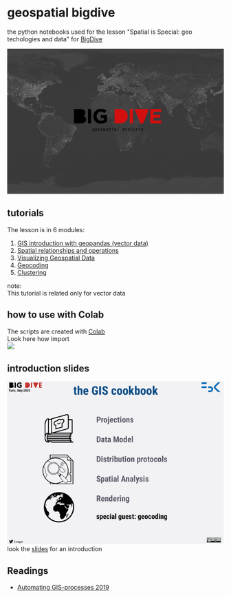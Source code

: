 # geospatial bigdive
the python notebooks used for the lesson "Spatial is Special: geo techologies and data" for [BigDive](https://www.bigdive.eu/big-dive/)

<img src="https://raw.githubusercontent.com/napo/geospatial_bigdive/master/img/welcome_bigdive_geospatial.png" width="600">

## tutorials
The lesson is in 6 modules:
1. [GIS introduction with geopandas (vector data)](https://raw.githubusercontent.com/napo/geospatial_bigdive/master/01_GIS_introduction_with_geopandas_(vector_data)_bigdive.ipynb)
2. [Spatial relationships and operations](https://raw.githubusercontent.com/napo/geospatial_bigdive/master/02_Spatial_relationships_and_operations_bigdive.ipynb)
3. [Visualizing Geospatial Data](https://raw.githubusercontent.com/napo/geospatial_bigdive/master/03_Visualizing_Geospatial_Data_bigdive.ipynb)
4. [Geocoding](https://raw.githubusercontent.com/napo/geospatial_bigdive/master/04_Geocoding_bigdive.ipynb) 
5. [Clustering](https://raw.githubusercontent.com/napo/geospatial_bigdive/master/05_Clustering_bigdive.ipynb)

note:<br/>
This tutorial is related only for vector data

## how to use with Colab

The scripts are created with [Colab](https://colab.research.google.com)<br/>
Look here how import<br/>
<img src="https://raw.githubusercontent.com/napo/geospatial_bigdive/master/img/import_colab_github.gif" width="600">

## introduction slides

<img src="https://raw.githubusercontent.com/napo/geospatial_bigdive/master/img/bigdive_geospatial_introduction_preview.png" width="600"><br/>
look the [slides](https://github.com/napo/geospatial_bigdive/raw/master/docs/BigDive_geospatial_Introduction.pdf) for an introduction

## Readings
* [Automating GIS-processes 2019](https://automating-gis-processes.github.io/site/)




